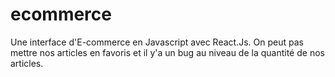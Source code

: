 # ecommerce

Une interface d'E-commerce en Javascript avec React.Js.
On peut pas mettre nos articles en favoris et il y'a un bug au niveau de la quantité de nos articles.
